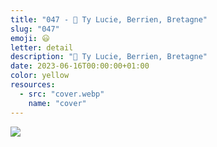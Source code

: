 ```yaml
---
title: "047 - 📍 Ty Lucie, Berrien, Bretagne"
slug: "047"
emoji: 😃
letter: detail
description: "📍 Ty Lucie, Berrien, Bretagne"
date: 2023-06-16T00:00:00+01:00
color: yellow
resources:
  - src: "cover.webp"
    name: "cover"
---
```

![](cover)
